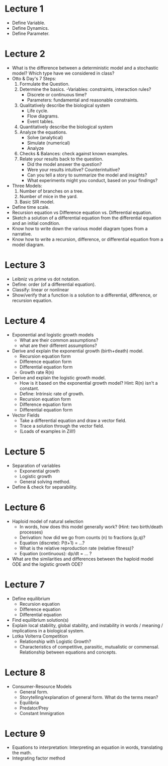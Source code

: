 # Lecture 1
- Define Variable.
- Define Dynamics.
- Define Parameter.

# Lecture 2
- What is the difference between a deterministic model and a stochastic model? Which type have we considered in class?
- Otto & Day's 7 Steps:
    1. Formulate the Question.
    2. Determine the basics. 
        -Variables: constraints, interaction rules? 
        - Discrete or continuous time? 
        - Parameters: fundamental and reasonable constraints.
    3. Qualitatively describe the biological system
        - Life cycle. 
        - Flow diagrams. 
        - Event tables. 
    4. Quantitatively describe the biological system
    5. Analyze the equations.
        - Solve (analytical)
        - Simulate (numerical)
        - Analyze
    6. Checks & Balances: check against known examples. 
    7. Relate your results back to the question. 
        - Did the model answer the question? 
        - Were your results intuitive? Counterintuitive?
        - Can you tell a story to summarize the model and insights? 
        - What experiments might you conduct, based on your findings?
- Three Models:
    1. Number of branches on a tree. 
    2. Number of mice in the yard.
    3. Basic SIR model. 
- Define time scale.
- Recursion equation vs Difference equation vs. Differential equation. 
- Sketch a solution of a differential equation from the differential equation and an initial condition.
- Know how to write down the various model diagram types from a narrative. 
- Know how to write a recursion, difference, or differential equation from a model diagram. 

# Lecture 3
- Leibniz vs prime vs dot notation. 
- Define: order (of a differential equation).
- Classify: linear or nonlinear 
- Show/verify that a function is a solution to a differential, difference, or recursion equation.

# Lecture 4
- Exponential and logistic growth models
    - What are their common assumptions?
    - what are their different assumptions?
- Derive and explain the exponential growth (birth+death) model.
    - Recursion equation form
    - Difference equation form
    - Differential equation form
    - Growth rate R(n)
- Derive and explain the logistic growth model.
    - How is it based on the exponential growth model? Hint: R(n) isn't a constant.
    - Define: Intrinsic rate of growth.
    - Recursion equation form
    - Difference equation form
    - Differential equation form
- Vector Fields
    - Take a differential equation and draw a vector field.
    - Trace a solution through the vector field. 
    - (Loads of examples in Zill!)


# Lecture 5
- Separation of variables
    - Exponential growth
    - Logistic growth
    - General solving method. 
- Define & check for separability. 

# Lecture 6
- Haploid model of natural selection
    - In words, how does this model generally work? (Hint: two birth/death processes)
    - Derivation: how did we go from counts (n) to fractions (p,q)?
    - Equation (discrete): P(t+1) = ...?
    - What is the relative reproduction rate (relative fitness)? 
    - Equation (continuous): dp/dt = ... ?
- What are the similarities and differences between the haploid model ODE and the logistic growth ODE? 

# Lecture 7
- Define equilibrium
    - Recursion equation
    - Difference equation 
    - Differential equation
- Find equilibrium solution(s)
- Explain local stability, global stability, and instability in words / meaning / implications in a biological system. 
- Lotka Volterra Competition
    - Relationship with Logistic Growth? 
    - Characteristics of competitive, parasitic, mutualistic or commensal. Relationship between equations and concepts. 

# Lecture 8
- Consumer-Resource Models
    - General form.
    - Storytelling/explanation of general form. What do the terms mean? 
    - Equilibria
    - Predator/Prey
    - Constant Immigration

# Lecture 9
- Equations to interpretation: Interpreting an equation in words, translating the math.
- Integrating factor method